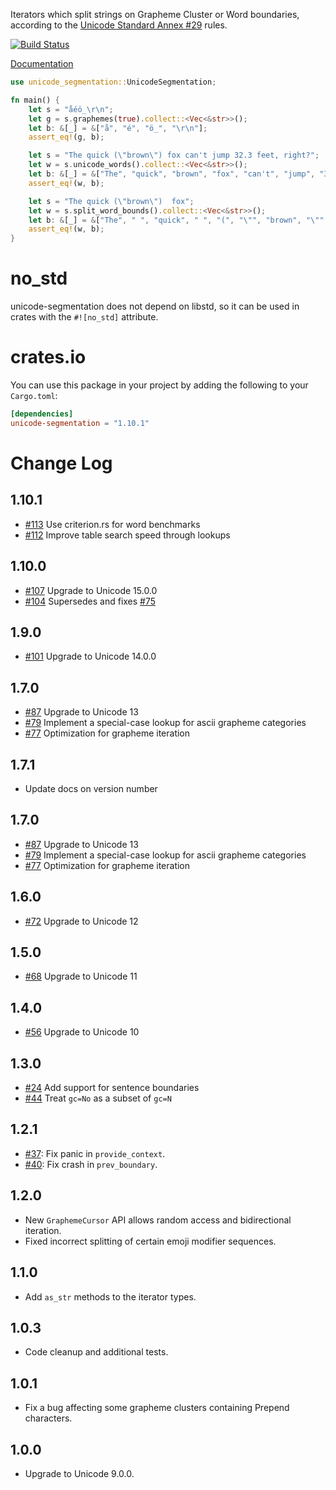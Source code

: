 Iterators which split strings on Grapheme Cluster or Word boundaries, according
to the [Unicode Standard Annex #29](http://www.unicode.org/reports/tr29/) rules.

[![Build Status](https://github.com/unicode-rs/unicode-segmentation/actions/workflows/rust.yml/badge.svg)](https://github.com/unicode-rs/unicode-segmentation/actions/workflows/rust.yml)

[Documentation](https://unicode-rs.github.io/unicode-segmentation/unicode_segmentation/index.html)

```rust
use unicode_segmentation::UnicodeSegmentation;

fn main() {
    let s = "a̐éö̲\r\n";
    let g = s.graphemes(true).collect::<Vec<&str>>();
    let b: &[_] = &["a̐", "é", "ö̲", "\r\n"];
    assert_eq!(g, b);

    let s = "The quick (\"brown\") fox can't jump 32.3 feet, right?";
    let w = s.unicode_words().collect::<Vec<&str>>();
    let b: &[_] = &["The", "quick", "brown", "fox", "can't", "jump", "32.3", "feet", "right"];
    assert_eq!(w, b);

    let s = "The quick (\"brown\")  fox";
    let w = s.split_word_bounds().collect::<Vec<&str>>();
    let b: &[_] = &["The", " ", "quick", " ", "(", "\"", "brown", "\"", ")", "  ", "fox"];
    assert_eq!(w, b);
}
```

# no_std

unicode-segmentation does not depend on libstd, so it can be used in crates
with the `#![no_std]` attribute.

# crates.io

You can use this package in your project by adding the following
to your `Cargo.toml`:

```toml
[dependencies]
unicode-segmentation = "1.10.1"
```

# Change Log

## 1.10.1
* [#113](https://github.com/unicode-rs/unicode-segmentation/pull/113) Use criterion.rs for word benchmarks
* [#112](https://github.com/unicode-rs/unicode-segmentation/pull/112) Improve table search speed through lookups

## 1.10.0
* [#107](https://github.com/unicode-rs/unicode-segmentation/pull/107) Upgrade to Unicode 15.0.0
* [#104](https://github.com/unicode-rs/unicode-segmentation/pull/104) Supersedes and fixes [#75](https://github.com/unicode-rs/unicode-segmentation/pull/75)

## 1.9.0
* [#101](https://github.com/unicode-rs/unicode-segmentation/pull/101) Upgrade to Unicode 14.0.0


## 1.7.0

* [#87](https://github.com/unicode-rs/unicode-segmentation/pull/87) Upgrade to Unicode 13
* [#79](https://github.com/unicode-rs/unicode-segmentation/pull/79) Implement a special-case lookup for ascii grapheme categories
* [#77](https://github.com/unicode-rs/unicode-segmentation/pull/77) Optimization for grapheme iteration

## 1.7.1

* Update docs on version number

## 1.7.0

* [#87](https://github.com/unicode-rs/unicode-segmentation/pull/87) Upgrade to Unicode 13
* [#79](https://github.com/unicode-rs/unicode-segmentation/pull/79) Implement a special-case lookup for ascii grapheme categories
* [#77](https://github.com/unicode-rs/unicode-segmentation/pull/77) Optimization for grapheme iteration

## 1.6.0

* [#72](https://github.com/unicode-rs/unicode-segmentation/pull/72) Upgrade to Unicode 12

## 1.5.0

* [#68](https://github.com/unicode-rs/unicode-segmentation/pull/68) Upgrade to Unicode 11

## 1.4.0

* [#56](https://github.com/unicode-rs/unicode-segmentation/pull/56) Upgrade to Unicode 10

## 1.3.0

* [#24](https://github.com/unicode-rs/unicode-segmentation/pull/24) Add support for sentence boundaries
* [#44](https://github.com/unicode-rs/unicode-segmentation/pull/44) Treat `gc=No` as a subset of `gc=N`

## 1.2.1

* [#37](https://github.com/unicode-rs/unicode-segmentation/pull/37):
  Fix panic in `provide_context`.
* [#40](https://github.com/unicode-rs/unicode-segmentation/pull/40):
  Fix crash in `prev_boundary`.

## 1.2.0

* New `GraphemeCursor` API allows random access and bidirectional iteration.
* Fixed incorrect splitting of certain emoji modifier sequences.

## 1.1.0

* Add `as_str` methods to the iterator types.

## 1.0.3

* Code cleanup and additional tests.

## 1.0.1

* Fix a bug affecting some grapheme clusters containing Prepend characters.

## 1.0.0

* Upgrade to Unicode 9.0.0.

